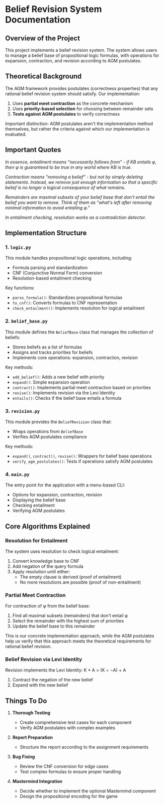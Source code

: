 # Belief Revision System Documentation

## Overview of the Project

This project implements a belief revision system. The system allows users to manage a belief base of propositional logic formulas, with operations for expansion, contraction, and revision according to AGM postulates.

## Theoretical Background

The AGM framework provides postulates (correctness properties) that any rational belief revision system should satisfy. Our implementation:

1. Uses **partial meet contraction** as the concrete mechanism
2. Uses **priority-based selection** for choosing between remainder sets
3. **Tests against AGM postulates** to verify correctness

Important distinction: AGM postulates aren't the implementation method themselves, but rather the criteria against which our implementation is evaluated.
## Important Quotes
_In essence, entailment means "necessarily follows from" - if KB entails φ, then φ is guaranteed to be true in any world where KB is true._

_Contraction means "removing a belief" - but not by simply deleting statements. Instead, we remove just enough information so that a specific belief is no longer a logical consequence of what remains._

_Remainders are maximal subsets of your belief base that don't entail the belief you want to remove. Think of them as "what's left after removing minimal information to avoid entailing φ."_

_In entailment checking, resolution works as a contradiction detector._

## Implementation Structure

### 1. `logic.py`

This module handles propositional logic operations, including:

- Formula parsing and standardization
- CNF (Conjunctive Normal Form) conversion
- Resolution-based entailment checking

Key functions:
- `parse_formula()`: Standardizes propositional formulas
- `to_cnf()`: Converts formulas to CNF representation
- `check_entailment()`: Implements resolution for logical entailment

### 2. `belief_base.py`

This module defines the `BeliefBase` class that manages the collection of beliefs:

- Stores beliefs as a list of formulas
- Assigns and tracks priorities for beliefs
- Implements core operations: expansion, contraction, revision

Key methods:
- `add_belief()`: Adds a new belief with priority
- `expand()`: Simple expansion operation
- `contract()`: Implements partial meet contraction based on priorities
- `revise()`: Implements revision via the Levi Identity
- `entails()`: Checks if the belief base entails a formula

### 3. `revision.py`

This module provides the `BeliefRevision` class that:

- Wraps operations from `BeliefBase`
- Verifies AGM postulates compliance

Key methods:
- `expand()`, `contract()`, `revise()`: Wrappers for belief base operations
- `verify_agm_postulates()`: Tests if operations satisfy AGM postulates

### 4. `main.py`

The entry point for the application with a menu-based CLI:

- Options for expansion, contraction, revision
- Displaying the belief base
- Checking entailment
- Verifying AGM postulates

## Core Algorithms Explained

### Resolution for Entailment

The system uses resolution to check logical entailment:
1. Convert knowledge base to CNF
2. Add negation of the query formula
3. Apply resolution until either:
   - The empty clause is derived (proof of entailment)
   - No more resolutions are possible (proof of non-entailment)

### Partial Meet Contraction

For contraction of φ from the belief base:
1. Find all maximal subsets (remainders) that don't entail φ
2. Select the remainder with the highest sum of priorities
3. Update the belief base to this remainder

This is our concrete implementation approach, while the AGM postulates help us verify that this approach meets the theoretical requirements for rational belief revision.

### Belief Revision via Levi Identity

Revision implements the Levi Identity: K * A = (K ÷ ¬A) + A
1. Contract the negation of the new belief
2. Expand with the new belief

## Things To Do

1. **Thorough Testing**
   - Create comprehensive test cases for each component
   - Verify AGM postulates with complex examples

2. **Report Preparation**
   - Structure the report according to the assignment requirements

3. **Bug Fixing**
   - Review the CNF conversion for edge cases
   - Test complex formulas to ensure proper handling
  
4. **Mastermind Integration**
   - Decide whether to implement the optional Mastermind component
   - Design the propositional encoding for the game